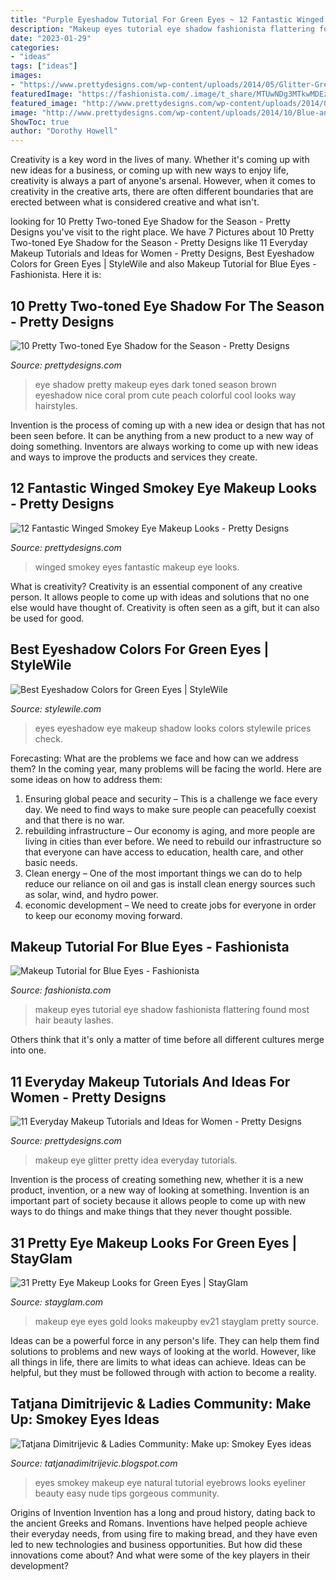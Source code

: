 ```yaml
---
title: "Purple Eyeshadow Tutorial For Green Eyes ~ 12 Fantastic Winged Smokey Eye Makeup Looks"
description: "Makeup eyes tutorial eye shadow fashionista flattering found most hair beauty lashes"
date: "2023-01-29"
categories:
- "ideas"
tags: ["ideas"]
images:
- "https://www.prettydesigns.com/wp-content/uploads/2014/05/Glitter-Green-Eye-Makeup-Idea.jpg"
featuredImage: "https://fashionista.com/.image/t_share/MTUwNDg3MTkwMDEzNDg2NzYz/blue-eyes-makeup-tutorial.jpg"
featured_image: "http://www.prettydesigns.com/wp-content/uploads/2014/08/Blue-Winged-Smokey-Eyes.jpg"
image: "http://www.prettydesigns.com/wp-content/uploads/2014/10/Blue-and-Black-Eye-Shadow.jpg"
ShowToc: true
author: "Dorothy Howell"
---
```



Creativity is a key word in the lives of many. Whether it's coming up with new ideas for a business, or coming up with new ways to enjoy life, creativity is always a part of anyone's arsenal. However, when it comes to creativity in the creative arts, there are often different boundaries that are erected between what is considered creative and what isn't.

	

		
looking for 10 Pretty Two-toned Eye Shadow for the Season - Pretty Designs you've visit to the right place. We have 7 Pictures about 10 Pretty Two-toned Eye Shadow for the Season - Pretty Designs like 11 Everyday Makeup Tutorials and Ideas for Women - Pretty Designs, Best Eyeshadow Colors for Green Eyes | StyleWile and also Makeup Tutorial for Blue Eyes - Fashionista. Here it is:
		
    
## 10 Pretty Two-toned Eye Shadow For The Season - Pretty Designs

<img loading=lazy src="http://www.prettydesigns.com/wp-content/uploads/2014/10/Blue-and-Black-Eye-Shadow.jpg" onerror="this.onerror=null;this.src='https://tse3.mm.bing.net/th?id=OIP.lzGZMjL0aOgKUEHQKtB_YgHaKK&amp;pid=15.1';" alt="10 Pretty Two-toned Eye Shadow for the Season - Pretty Designs">

_Source: prettydesigns.com_

>eye shadow pretty makeup eyes dark toned season brown eyeshadow nice coral prom cute peach colorful cool looks way hairstyles. 

	

Invention is the process of coming up with a new idea or design that has not been seen before. It can be anything from a new product to a new way of doing something. Inventors are always working to come up with new ideas and ways to improve the products and services they create.

    
## 12 Fantastic Winged Smokey Eye Makeup Looks - Pretty Designs

<img loading=lazy src="http://www.prettydesigns.com/wp-content/uploads/2014/08/Blue-Winged-Smokey-Eyes.jpg" onerror="this.onerror=null;this.src='https://tse3.mm.bing.net/th?id=OIP.9sukr4k3uLXo-pDQhiTeUgHaJ4&amp;pid=15.1';" alt="12 Fantastic Winged Smokey Eye Makeup Looks - Pretty Designs">

_Source: prettydesigns.com_

>winged smokey eyes fantastic makeup eye looks. 

	

What is creativity?
Creativity is an essential component of any creative person. It allows people to come up with ideas and solutions that no one else would have thought of. Creativity is often seen as a gift, but it can also be used for good.

    
## Best Eyeshadow Colors For Green Eyes | StyleWile

<img loading=lazy src="https://www.stylewile.com/wp-content/uploads/2018/03/Eyeshadow-Looks-for-Green-Eyes.jpg" onerror="this.onerror=null;this.src='https://tse1.mm.bing.net/th?id=OIP.8qa4dITzqAVCLyYLQ4KXvQHaHa&amp;pid=15.1';" alt="Best Eyeshadow Colors for Green Eyes | StyleWile">

_Source: stylewile.com_

>eyes eyeshadow eye makeup shadow looks colors stylewile prices check. 

	

Forecasting: What are the problems we face and how can we address them?
In the coming year, many problems will be facing the world. Here are some ideas on how to address them: 
1. Ensuring global peace and security – This is a challenge we face every day. We need to find ways to make sure people can peacefully coexist and that there is no war. 
2. rebuilding infrastructure – Our economy is aging, and more people are living in cities than ever before. We need to rebuild our infrastructure so that everyone can have access to education, health care, and other basic needs. 
3. Clean energy – One of the most important things we can do to help reduce our reliance on oil and gas is install clean energy sources such as solar, wind, and hydro power. 
4. economic development – We need to create jobs for everyone in order to keep our economy moving forward.

    
## Makeup Tutorial For Blue Eyes - Fashionista

<img loading=lazy src="https://fashionista.com/.image/t_share/MTUwNDg3MTkwMDEzNDg2NzYz/blue-eyes-makeup-tutorial.jpg" onerror="this.onerror=null;this.src='https://tse2.mm.bing.net/th?id=OIP.64rhIujB8XlSwLEIWkducgHaEK&amp;pid=15.1';" alt="Makeup Tutorial for Blue Eyes - Fashionista">

_Source: fashionista.com_

>makeup eyes tutorial eye shadow fashionista flattering found most hair beauty lashes. 

	

Others think that it's only a matter of time before all different cultures merge into one.

    
## 11 Everyday Makeup Tutorials And Ideas For Women - Pretty Designs

<img loading=lazy src="https://www.prettydesigns.com/wp-content/uploads/2014/05/Glitter-Green-Eye-Makeup-Idea.jpg" onerror="this.onerror=null;this.src='https://tse3.mm.bing.net/th?id=OIP.2NsXJWjreAPjG5hVv5ap9AHaHa&amp;pid=15.1';" alt="11 Everyday Makeup Tutorials and Ideas for Women - Pretty Designs">

_Source: prettydesigns.com_

>makeup eye glitter pretty idea everyday tutorials. 

	

Invention is the process of creating something new, whether it is a new product, invention, or a new way of looking at something. Invention is an important part of society because it allows people to come up with new ways to do things and make things that they never thought possible.

    
## 31 Pretty Eye Makeup Looks For Green Eyes | StayGlam

<img loading=lazy src="https://stayglam.com/wp-content/uploads/2016/03/makeupby_ev21.jpg" onerror="this.onerror=null;this.src='https://tse2.mm.bing.net/th?id=OIP.W-ZN3btZ3yparAbjDvN_igHaHa&amp;pid=15.1';" alt="31 Pretty Eye Makeup Looks for Green Eyes | StayGlam">

_Source: stayglam.com_

>makeup eye eyes gold looks makeupby ev21 stayglam pretty source. 

	

Ideas can be a powerful force in any person's life. They can help them find solutions to problems and new ways of looking at the world. However, like all things in life, there are limits to what ideas can achieve. Ideas can be helpful, but they must be followed through with action to become a reality.

    
## Tatjana Dimitrijevic &amp; Ladies Community: Make Up: Smokey Eyes Ideas

<img loading=lazy src="http://1.bp.blogspot.com/-EffgmnrF24M/T2HZcj1EtdI/AAAAAAAAFhc/taQp_x1jjEE/s1600/Smokey+eyes+6.jpg" onerror="this.onerror=null;this.src='https://tse3.mm.bing.net/th?id=OIP.oblGw6HyVUF92DQzRrRzvQAAAA&amp;pid=15.1';" alt="Tatjana Dimitrijevic &amp; Ladies Community: Make up: Smokey Eyes ideas">

_Source: tatjanadimitrijevic.blogspot.com_

>eyes smokey makeup eye natural tutorial eyebrows looks eyeliner beauty easy nude tips gorgeous community. 

	

Origins of Invention
Invention has a long and proud history, dating back to the ancient Greeks and Romans. Inventions have helped people achieve their everyday needs, from using fire to making bread, and they have even led to new technologies and business opportunities. But how did these innovations come about? And what were some of the key players in their development?


